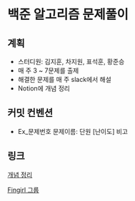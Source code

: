 # 백준 알고리즘 문제풀이

## 계획

- 스터디원: 김지훈, 차지원, 표석훈, 황준승
- 매 주 3 ~ 7문제를 출제
- 해결한 문제를 매 주 slack에서 해설
- Notion에 개념 정리

## 커밋 컨벤션

- Ex_문제번호 문제이름: 단원 [난이도]
  비고 

## 링크

[개념 정리](https://www.notion.so/sulgore/2854e5b531e345abb32f5a57a314028c)

[Fingirl 그룹](https://www.acmicpc.net/group/workbook/list/6864)